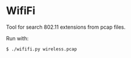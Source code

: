 # WifiFi

Tool for search 802.11 extensions from pcap files.

Run with:

```
$ ./wififi.py wireless.pcap
```